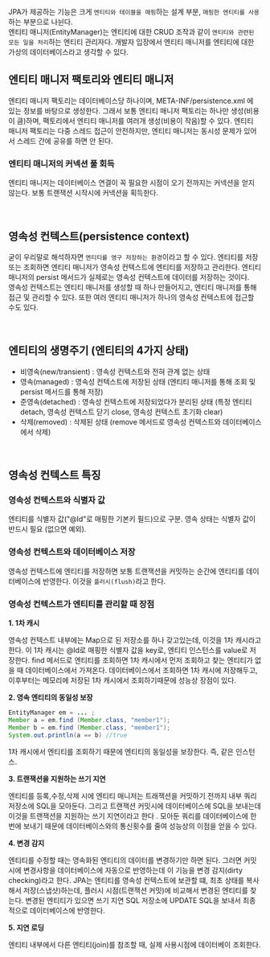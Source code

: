 JPA가 제공하는 기능은 크게 `엔티티와 테이블을 매핑`하는 설계 부분, `매핑한 엔티티를 사용`하는 부분으로 나뉜다.   
엔티티 매니저(EntityManager)는 엔티티에 대한 CRUD 조작과 같이 `엔티티와 관련된 모든 일을 처리`하는 엔티티 관리자다. 
개발자 입장에서 엔티티 매니저를 엔티티에 대한 가상의 데이터베이스라고 생각할 수 있다.

## 엔티티 매니저 팩토리와 엔티티 매니저

엔티티 매니저 팩토리는 데이터베이스당 하나이며, META-INF/persistence.xml 에 있는 정보를 바탕으로 생성한다. 그래서 보통 엔티티 매니저 팩토리는 하나만 생성(비용이 큼)하며,
팩토리에서 엔티티 매니저를 여러개 생성(비용이 작음)할 수 있다.  엔티티 매니저 팩토리는 다중 스레드 접근이 안전하지만, 엔티티 매니저는 동시성 문제가 있어서 스레드 간에 공유를 하면 안 된다.

###  엔티티 매니저의 커넥션 풀 회득

엔티티 매니저는 데이터베이스 연결이 꼭 필요한 시점이 오기 전까지는 커넥션을 얻지 않는다. 보통 트랜잭션 시작시에 커넥션을 획득한다.

<br/>

## 영속성 컨텍스트(persistence context)

굳이 우리말로 해석하자면 `엔티티를 영구 저장하는 환경`이라고 할 수 있다. 엔티티를 저장 또는 조회하면 엔티티 매니저가 영속성 컨텍스트에 엔티티를 저장하고 관리한다.
엔티티 매니저의 persist 메서드가 실제로는 영속성 컨텍스트에 데이터를 저장하는 것이다.   
영속성 컨텍스트는 엔티티 매니저를 생성할 때 하나 만들어지고, 엔티티 매니저를 통해 접근 및 관리할 수 있다. 또한 여러 엔티티 매니저가 하나의 영속성 컨텍스트에 접근할 수도 있다.

<br/>

## 엔티티의 생명주기 (엔티티의 4가지 상태)

* 비영속(new/transient) : 영속성 컨텍스트와 전혀 관계 없는 상태
* 영속(managed) : 영속성 컨텍스트에 저장된 상태 (엔티티 매니저를 통해 조회 및 persist 메서드를 통해 저장)
* 준영속(detached) : 영속성 컨텍스트에 저장되었다가 분리된 상태 (특정 엔티티 detach, 영속성 컨텍스트 닫기 close, 영속성 컨텍스트 초기화 clear)
* 삭제(removed) : 삭제된 상태 (remove 메서드로 영속성 컨텍스트와 데이터베이스에서 삭제)

<br/>

## 영속성 컨텍스트 특징

### 영속성 컨텍스트와 식별자 값

엔티티를 식별자 값("@Id"로 매핑한 기본키 필드)으로 구분. 영속 상태는 식별자 값이 반드시 필요 (없으면 예외).

### 영속성 컨텍스트와 데이터베이스 저장

영속성 컨텍스트에 엔티티를 저장하면 보통 트랜잭션을 커밋하는 순간에 엔티티를 데이터베이스에 반영한다. 이것을 `플러시(flush)`라고 한다.

### 영속성 컨텍스트가 엔티티를 관리할 때 장점

**1. 1차 캐시**

영속성 컨텍스트 내부에는 Map으로 된 저장소를 하나 갖고있는데, 이것을 1차 캐시라고 한다. 이 1차 캐시는 @Id로 매핑한 식별자 값을 key로, 엔티티 인스턴스를 value로 저장한다.
find 메서드로 엔티티를 조회하면 1차 캐시에서 먼저 조회하고 찾는 엔티티가 없을 때 데이터베이스에서 가져온다. 데이터베이스에서 조회하면 1차 캐시에 저장해두고, 이후부터는 메모리에 저장된
1차 캐시에서 조회하기때문에 성능상 장점이 있다.

**2. 영속 엔티티의 동일성 보장**

```java
EntityManager em = ... ;
Member a = em.find (Member.class, "member1");
Member b = em.find (Member.class, "member1");
System.out.println(a == b) //true
```

1차 캐시에서 엔티티를 조회하기 때문에 엔티티의 동일성을 보장한다. 즉, 같은 인스턴스.

**3. 트랜잭션을 지원하는 쓰기 지연**

엔티티를 등록,수정,삭제 시에 엔티티 매니저는 트래잭션을 커밋하기 전까지 내부 쿼리 저장소에 SQL을 모아둔다. 그리고 트랜잭션 커밋시에 데이터베이스에 SQL을 보내는데 이것을 트랜잭션을 지원하는 쓰기 지연이라고 한다 .
모아둔 쿼리를 데이터베이스에 한번에 보내기 때문에 데이터베이스와의 통신횟수를 줄여 성능상의 이점을 얻을 수 있다.

**4. 변경 감지**

엔티티를 수정할 때는 영속화된 엔티티의 데이터를 변경하기만 하면 된다. 그러면 커밋시에 변경사항을 데이터베이스에 자동으로 반영하는데 이 기능을 변경 감지(dirty checking)라고 한다.
JPA는 엔티티를 영속성 컨텍스트에 보관할 떄, 최초 상태를 복사해서 저장(스냅샷)하는데, 플러시 시점(트랜잭션 커밋)에 비교해서 변경된 엔티티를 찾는다. 변경된 엔티티가 있으면 쓰기 지연 SQL 저장소에 UPDATE SQL을 보내서 최종적으로 데이터베이스에 반영한다.

**5. 지연 로딩**

엔티티 내부에서 다른 엔티티(join)를 참조할 때, 실제 사용시점에 데이터베이 조회한다.










